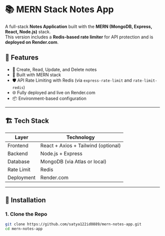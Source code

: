 # 📚 MERN Stack Notes App

A full-stack **Notes Application** built with the **MERN (MongoDB, Express, React, Node.js)** stack.  
This version includes a **Redis-based rate limiter** for API protection and is **deployed on Render.com**.

## 🚀 Features

- 🧾 Create, Read, Update, and Delete notes
- 🧠 Built with MERN stack
- 🛡️ API Rate Limiting with Redis (via `express-rate-limit` and `rate-limit-redis`)
- 🌐 Fully deployed and live on Render.com
- 📦 Environment-based configuration

---

## 🏗️ Tech Stack

| Layer        | Technology       |
|--------------|------------------|
| Frontend     | React + Axios + Tailwind (optional) |
| Backend      | Node.js + Express |
| Database     | MongoDB (via Atlas or local) |
| Rate Limit | Redis |
| Deployment   | Render.com |

---

## 🧰 Installation

### 1. Clone the Repo

```bash
git clone https://github.com/satya122id0889/mern-notes-app.git
cd mern-notes-app
